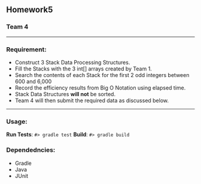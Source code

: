 ## Homework5

### Team 4

---

### Requirement:

* Construct 3 Stack Data Processing Structures.
* Fill the Stacks with the 3 int[] arrays created by Team 1.
* Search the contents of each Stack for the first 2 odd integers between 600 and 6,000
* Record the efficiency results from Big O Notation using elapsed time.
* Stack Data Structures **will not** be sorted. 
* Team 4 will then submit the required data as discussed below.

---

### Usage:

**Run Tests**: `#> gradle test`
**Build**: `#> gradle build`

### Dependedncies:

* Gradle
* Java
* JUnit
